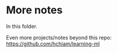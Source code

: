 # More notes

In this folder.

Even more projects/notes beyond this repo: https://github.com/hchiam/learning-ml
